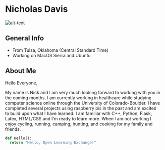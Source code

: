 # Nicholas Davis
![alt-text](https://img1.southernliving.timeinc.net/sites/default/files/styles/4_3_horizontal_-_1200x900/public/1542301326/GettyImages-1033240660.jpg?itok=6Sh4z7Za "Tulsa, Ok")
## General Info
- From Tulsa, Oklahoma (Central Standard Time)
- Working on MacOS Sierra and Ubuntu

## About Me
Hello Everyone,

My name is Nick and I am very much looking forward to working with you in the coming months. I am currently working in healthcare while studying computer science online through the University of Colorado-Boulder. I have completed several projects using raspberry pis in the past and am excited to build upon what I have learned. I am familiar with C++, Python, Flask, Latex, HTML/CSS and I'm ready to learn more. When I am not working I enjoy cycling, running, camping, hunting, and cooking for my family and friends. 

```python
def Hello():
  return "Hello, Open Learning Exchange!"
  ```


